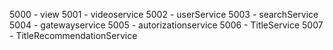 5000 - view
5001 - videoservice
5002 - userService
5003 - searchService
5004 - gatewayservice
5005 - autorizationservice
5006 - TitleService
5007 - TitleRecommendationService
